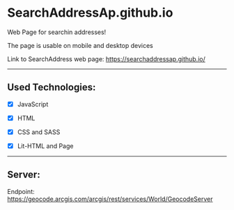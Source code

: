 # SearchAddressAp.github.io

Web Page for searchin addresses!

The page is usable on mobile and desktop devices

Link to SearchAddress web page: https://searchaddressap.github.io/

---

## Used Technologies:

-   [x] JavaScript

-   [x] HTML

-   [x] CSS and SASS

-   [x] Lit-HTML and Page

---

## Server:

Endpoint: https://geocode.arcgis.com/arcgis/rest/services/World/GeocodeServer
